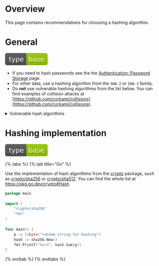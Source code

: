 # Overview

This page contains recommendations for choosing a hashing algorithm.

# General

<div align="left">
<img src="/.gitbook/assets/type-base-icon.svg">
</div>

- If you need to hash passwords see the the [Authentication: Password Storage](/Web%20Application/Authentication/Password%20Storage/README.md) page.
- For other data, use a hashing algorithm from the `SHA-2` or `SHA-3` family.
- Do **not** use vulnerable hashing algorithms from the list below. You can find examples of collision attacks at [https://github.com/corkami/collisions](https://github.com/corkami/collisions).

<details>
<summary>Vulnerable hash algorithms</summary>

- `MD4`
- `MD5`
- `SHA-0`
- `SHA-1`
- `HAVAL-128`
- `PANAMA`
- `RIPEMD`
</details>

# Hashing implementation

<div align="left">
<img src="/.gitbook/assets/type-base-icon.svg">
</div>

{% tabs %}
{% tab title="Go" %}

Use the implementation of hash algorithms from the [crypto](https://pkg.go.dev/crypto) package, such as [crypto/sha256](https://pkg.go.dev/crypto/sha256) or [crypto/sha512](https://pkg.go.dev/crypto/sha512). You can find the whole list at https://pkg.go.dev/crypto#Hash

```go
package main

import (
    "crypto/sha256"
    "fmt"
)

func main() {
    p := []byte("random string for hashing")
    hash := sha256.New()
    fmt.Printf("%x\n", hash.Sum(p))
}
```
{% endtab %}
{% endtabs %}
